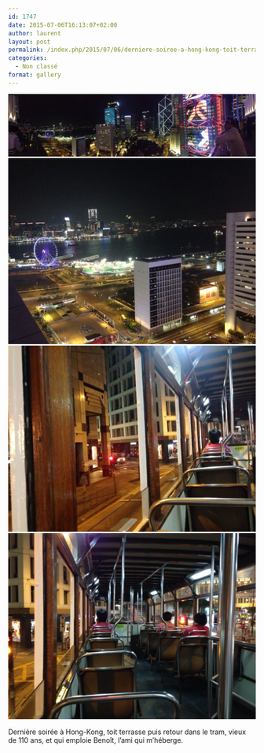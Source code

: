 ```yaml
---
id: 1747
date: 2015-07-06T16:13:07+02:00
author: laurent
layout: post
permalink: /index.php/2015/07/06/derniere-soiree-a-hong-kong-toit-terrasse-puis/
categories:
  - Non classé
format: gallery
---
```

<img src="/images/2015/07/tumblr_nr2qdwL3ow1uuvt0bo1_1280.jpg" />
<img src="/images/2015/07/tumblr_nr2qdwL3ow1uuvt0bo2_1280.jpg" />
<img src="/images/2015/07/tumblr_nr2qdwL3ow1uuvt0bo3_1280.jpg" />
<img src="/images/2015/07/tumblr_nr2qdwL3ow1uuvt0bo4_1280.jpg" />

Dernière soirée à Hong-Kong, toit terrasse puis retour dans le tram, vieux de 110 ans, et qui emploie Benoît, l&rsquo;ami qui m&rsquo;héberge.